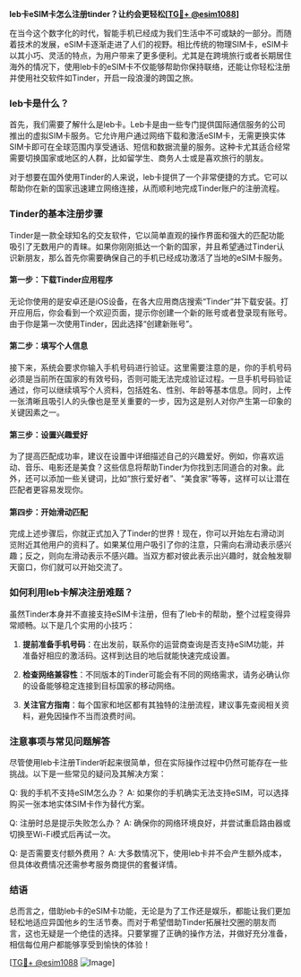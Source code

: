 **leb卡eSIM卡怎么注册tinder？让约会更轻松[[TG💪+ @esim1088](https://t.me/s/esim1088)]**

在当今这个数字化的时代，智能手机已经成为我们生活中不可或缺的一部分。而随着技术的发展，eSIM卡逐渐走进了人们的视野。相比传统的物理SIM卡，eSIM卡以其小巧、灵活的特点，为用户带来了更多便利。尤其是在跨境旅行或者长期居住海外的情况下，使用leb卡的eSIM卡不仅能够帮助你保持联络，还能让你轻松注册并使用社交软件如Tinder，开启一段浪漫的跨国之旅。

### leb卡是什么？

首先，我们需要了解什么是leb卡。Leb卡是由一些专门提供国际通信服务的公司推出的虚拟SIM卡服务。它允许用户通过网络下载和激活eSIM卡，无需更换实体SIM卡即可在全球范围内享受通话、短信和数据流量的服务。这种卡尤其适合经常需要切换国家或地区的人群，比如留学生、商务人士或是喜欢旅行的朋友。

对于想要在国外使用Tinder的人来说，leb卡提供了一个非常便捷的方式。它可以帮助你在新的国家迅速建立网络连接，从而顺利地完成Tinder账户的注册流程。

### Tinder的基本注册步骤

Tinder是一款全球知名的交友软件，它以简单直观的操作界面和强大的匹配功能吸引了无数用户的青睐。如果你刚刚抵达一个新的国家，并且希望通过Tinder认识新朋友，那么首先你需要确保自己的手机已经成功激活了当地的eSIM卡服务。

#### 第一步：下载Tinder应用程序

无论你使用的是安卓还是iOS设备，在各大应用商店搜索“Tinder”并下载安装。打开应用后，你会看到一个欢迎页面，提示你创建一个新的账号或者登录现有账号。由于你是第一次使用Tinder，因此选择“创建新账号”。

#### 第二步：填写个人信息

接下来，系统会要求你输入手机号码进行验证。这里需要注意的是，你的手机号码必须是当前所在国家的有效号码，否则可能无法完成验证过程。一旦手机号码验证通过，你可以继续填写个人资料，包括姓名、性别、年龄等基本信息。同时，上传一张清晰且吸引人的头像也是至关重要的一步，因为这是别人对你产生第一印象的关键因素之一。

#### 第三步：设置兴趣爱好

为了提高匹配成功率，建议在设置中详细描述自己的兴趣爱好。例如，你喜欢运动、音乐、电影还是美食？这些信息将帮助Tinder为你找到志同道合的对象。此外，还可以添加一些关键词，比如“旅行爱好者”、“美食家”等等，这样可以让潜在匹配者更容易发现你。

#### 第四步：开始滑动匹配

完成上述步骤后，你就正式加入了Tinder的世界！现在，你可以开始左右滑动浏览附近其他用户的资料了。如果某位用户吸引了你的注意，只需向右滑动表示感兴趣；反之，则向左滑动表示不感兴趣。当双方都对彼此表示出兴趣时，就会触发聊天窗口，你们就可以开始交流了。

### 如何利用leb卡解决注册难题？

虽然Tinder本身并不直接支持eSIM卡注册，但有了leb卡的帮助，整个过程变得异常顺畅。以下是几个实用的小技巧：

1. **提前准备手机号码**：在出发前，联系你的运营商查询是否支持eSIM功能，并准备好相应的激活码。这样到达目的地后就能快速完成设置。
   
2. **检查网络兼容性**：不同版本的Tinder可能会有不同的网络需求，请务必确认你的设备能够稳定连接到目标国家的移动网络。
   
3. **关注官方指南**：每个国家和地区都有其独特的注册流程，建议事先查阅相关资料，避免因操作不当而浪费时间。

### 注意事项与常见问题解答

尽管使用leb卡注册Tinder听起来很简单，但在实际操作过程中仍然可能存在一些挑战。以下是一些常见的疑问及其解决方案：

Q: 我的手机不支持eSIM怎么办？
A: 如果你的手机确实无法支持eSIM，可以选择购买一张本地实体SIM卡作为替代方案。

Q: 注册时总是提示失败怎么办？
A: 确保你的网络环境良好，并尝试重启路由器或切换至Wi-Fi模式后再试一次。

Q: 是否需要支付额外费用？
A: 大多数情况下，使用leb卡并不会产生额外成本，但具体收费情况还需参考服务商提供的套餐详情。

### 结语

总而言之，借助leb卡的eSIM卡功能，无论是为了工作还是娱乐，都能让我们更加轻松地适应异国他乡的生活节奏。而对于希望借助Tinder拓展社交圈的朋友而言，这也无疑是一个绝佳的选择。只要掌握了正确的操作方法，并做好充分准备，相信每位用户都能够享受到愉快的体验！

[[TG💪+ @esim1088](https://t.me/s/esim1088) ![Image](https://i.postimg.cc/4NQfJmqS/Snipaste-2025-05-13-00-14-12.png)]